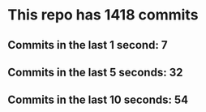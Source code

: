 # This repo has 1418 commits

## Commits in the last 1 second: 7
## Commits in the last 5 seconds: 32
## Commits in the last 10 seconds: 54
